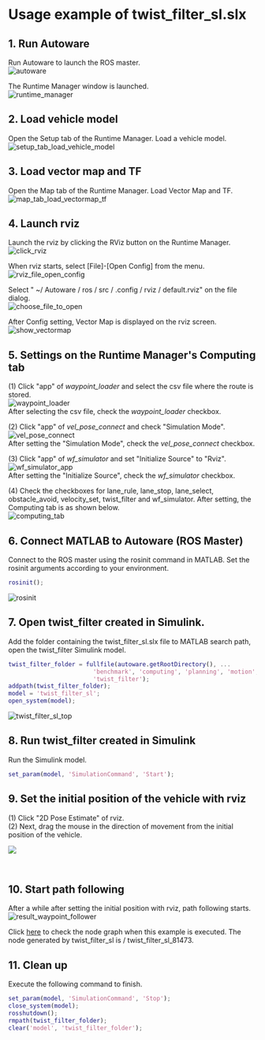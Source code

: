 # Usage example of twist_filter_sl.slx
## 1. Run Autoware
Run Autoware to launch the ROS master.    
![autoware](../images/run_autoware.png)  

The Runtime Manager window is launched.  
![runtime_manager](../images/runtime_manager.png)  

## 2. Load vehicle model
Open the Setup tab of the Runtime Manager. Load a vehicle model.  
![setup_tab_load_vehicle_model](../images/setup_tab_load_vehicle_model.png)  

## 3. Load vector map and TF
Open the Map tab of the Runtime Manager. Load Vector Map and TF.  
![map_tab_load_vectormap_tf](../images/map_tab_load_vectormap_tf.png)  

## 4. Launch rviz
Launch the rviz by clicking the RViz button on the Runtime Manager.  
![click_rviz](../images/click_rviz.png)  

When rviz starts, select [File]-[Open Config] from the menu.  
![rviz_file_open_config](../images/rviz_file_open_config.png)

Select " ~/ Autoware / ros / src / .config / rviz / default.rviz" on the file dialog.  
![choose_file_to_open](../images/choose_file_to_open.png)

After Config setting, Vector Map is displayed on the rviz screen.  
![show_vectormap](../images/show_vectormap.png)

## 5. Settings on the Runtime Manager's Computing tab
(1) Click "app" of *waypoint_loader* and select the csv file where the route is stored.  
![waypoint_loader](../images/waypoint_loader.png)  
After selecting the csv file, check the *waypoint_loader* checkbox.  

(2) Click "app" of *vel_pose_connect* and check "Simulation Mode".  
![vel_pose_connect](images/vel_pose_connect.png)  
After setting the "Simulation Mode", check the *vel_pose_connect* checkbox.    

(3) Click "app" of *wf_simulator* and set "Initialize Source" to "Rviz".  
![wf_simulator_app](images/twist_filter/wf_simulator_app.png)  
After setting the "Initialize Source", check the *wf_simulator* checkbox.

(4) Check the checkboxes for lane_rule, lane_stop, lane_select, obstacle_avoid, velocity_set, twist_filter and wf_simulator. After setting, the Computing tab is as shown below.  
![computing_tab](images/twist_filter/computing_tab.png)

## 6. Connect MATLAB to Autoware (ROS Master)
Connect to the ROS master using the rosinit command in MATLAB.
Set the rosinit arguments according to your environment.  
```MATLAB
rosinit();
```  
![rosinit](../images/rosinit.png)

## 7. Open twist_filter created in Simulink.
Add the folder containing the twist_filter_sl.slx file to MATLAB search path, 
open the twist_filter Simulink model.  
```MATLAB
twist_filter_folder = fullfile(autoware.getRootDirectory(), ...  
                        'benchmark', 'computing', 'planning', 'motion', 'waypoint_follower', ... 
                        'twist_filter');
addpath(twist_filter_folder);
model = 'twist_filter_sl';
open_system(model);
```  
![twist_filter_sl_top](images/twist_filter/twist_filter_sl_top.png)
 
## 8. Run twist_filter created in Simulink
Run the Simulink model.  
```MATLAB
set_param(model, 'SimulationCommand', 'Start');
```

## 9. Set the initial position of the vehicle with rviz
 (1) Click "2D Pose Estimate" of rviz.  
 (2) Next, drag the mouse in the direction of movement from the initial position of the vehicle.

![](images/2D_Pose_Estimate.png)

<html><br></html>

## 10. Start path following
After a while after setting the initial position with rviz, path following starts.  
![result_waypoint_follower](images/result_waypoint_follower.png)

Click 
[here](./images/twist_filter/rosgraph_twist_filter.png) to check the node graph when this example is executed.
The node generated by twist_filter_sl is / twist_filter_sl_81473.

## 11. Clean up
Execute the following command to finish.  
```MATLAB
set_param(model, 'SimulationCommand', 'Stop');
close_system(model);
rosshutdown();
rmpath(twist_filter_folder);
clear('model', 'twist_filter_folder');
```